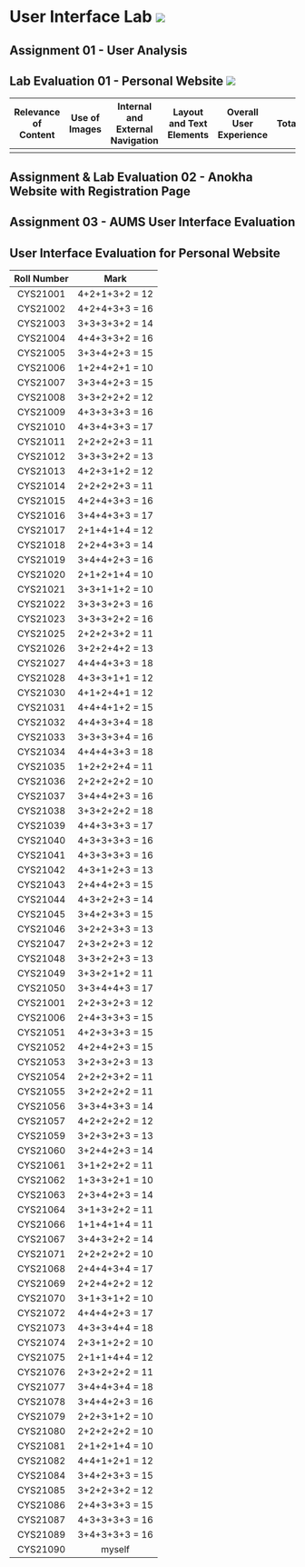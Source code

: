# User Interface Lab ![](https://img.shields.io/badge/-Live-brightgreen)

## Assignment 01 - User Analysis 

## Lab Evaluation 01 - Personal Website ![](https://img.shields.io/badge/-Completed-brightgreen)

| Relevance of Content | Use of Images | Internal and External Navigation | Layout and Text Elements | Overall User Experience | Total | 
|:--------------------:|:-------------:|:--------------------------------:|:------------------------:|:-----------------------:|:-----:|
|                    |       |                   |                      |                  |     |

## Assignment & Lab Evaluation 02 - Anokha Website with Registration Page 


## Assignment 03 - AUMS User Interface Evaluation


## User Interface Evaluation for Personal Website

| Roll Number |    Mark   |
|:------------:|:--------------:| 
|   CYS21001   | 4+2+1+3+2 = 12 | 
|   CYS21002   | 4+2+4+3+3 = 16 | 
|   CYS21003   | 3+3+3+3+2 = 14 | 
|   CYS21004   | 4+4+3+3+2 = 16 | 
|   CYS21005   | 3+3+4+2+3 = 15 | 
|   CYS21006   | 1+2+4+2+1 = 10 | 
|   CYS21007   | 3+3+4+2+3 = 15 | 
|   CYS21008   | 3+3+2+2+2 = 12 | 
|   CYS21009   | 4+3+3+3+3 = 16 | 
|   CYS21010   | 4+3+4+3+3 = 17 | 
|   CYS21011   | 2+2+2+2+3 = 11 | 
|   CYS21012   | 3+3+3+2+2 = 13 | 
|   CYS21013   | 4+2+3+1+2 = 12 | 
|   CYS21014   | 2+2+2+2+3 = 11 | 
|   CYS21015   | 4+2+4+3+3 = 16 | 
|   CYS21016   | 3+4+4+3+3 = 17 | 
|   CYS21017   | 2+1+4+1+4 = 12 | 
|   CYS21018   | 2+2+4+3+3 = 14 | 
|   CYS21019   | 3+4+4+2+3 = 16 | 
|   CYS21020   | 2+1+2+1+4 = 10 | 
|   CYS21021   | 3+3+1+1+2 = 10 | 
|   CYS21022   | 3+3+3+2+3 = 16 | 
|   CYS21023   | 3+3+3+2+2 = 16 | 
|   CYS21025   | 2+2+2+3+2 = 11 | 
|   CYS21026   | 3+2+2+4+2 = 13 | 
|   CYS21027   | 4+4+4+3+3 = 18 | 
|   CYS21028   | 4+3+3+1+1 = 12 | 
|   CYS21030   | 4+1+2+4+1 = 12 | 
|   CYS21031   | 4+4+4+1+2 = 15 | 
|   CYS21032   | 4+4+3+3+4 = 18 | 
|   CYS21033   | 3+3+3+3+4 = 16 | 
|   CYS21034   | 4+4+4+3+3 = 18 | 
|   CYS21035   | 1+2+2+2+4 = 11 | 
|   CYS21036   | 2+2+2+2+2 = 10 | 
|   CYS21037   | 3+4+4+2+3 = 16 |  
|   CYS21038   | 3+3+2+2+2 = 18 | 
|   CYS21039   | 4+4+3+3+3 = 17 | 
|   CYS21040   | 4+3+3+3+3 = 16 | 
|   CYS21041   | 4+3+3+3+3 = 16 | 
|   CYS21042   | 4+3+1+2+3 = 13 | 
|   CYS21043   | 2+4+4+2+3 = 15 | 
|   CYS21044   | 4+3+2+2+3 = 14 | 
|   CYS21045   | 3+4+2+3+3 = 15 | 
|   CYS21046   | 3+2+2+3+3 = 13 | 
|   CYS21047   | 2+3+2+2+3 = 12 | 
|   CYS21048   | 3+3+2+2+3 = 13 | 
|   CYS21049   | 3+3+2+1+2 = 11 | 
|   CYS21050   | 3+3+4+4+3 = 17 | 
|   CYS21001   | 2+2+3+2+3 = 12 | 
|   CYS21006   | 2+4+3+3+3 = 15 | 
|   CYS21051   | 4+2+3+3+3 = 15 |   
|   CYS21052   | 4+2+4+2+3 = 15 |  
|   CYS21053   | 3+2+3+2+3 = 13 |  
|   CYS21054   | 2+2+2+3+2 = 11 | 
|   CYS21055   | 3+2+2+2+2 = 11 | 
|   CYS21056   | 3+3+4+3+3 = 14 | 
|   CYS21057   | 4+2+2+2+2 = 12 | 
|   CYS21059   | 3+2+3+2+3 = 13 | 
|   CYS21060   | 3+2+4+2+3 = 14 | 
|   CYS21061   | 3+1+2+2+2 = 11 | 
|   CYS21062   | 1+3+3+2+1 = 10 | 
|   CYS21063   | 2+3+4+2+3 = 14 | 
|   CYS21064   | 3+1+3+2+2 = 11 | 
|   CYS21066   | 1+1+4+1+4 = 11 | 
|   CYS21067   | 3+4+3+2+2 = 14 | 
|   CYS21071   | 2+2+2+2+2 = 10 | 
|   CYS21068   | 2+4+4+3+4 = 17 | 
|   CYS21069   | 2+2+4+2+2 = 12 | 
|   CYS21070   | 3+1+3+1+2 = 10 | 
|   CYS21072   | 4+4+4+2+3 = 17 | 
|   CYS21073   | 4+3+3+4+4 = 18 | 
|   CYS21074   | 2+3+1+2+2 = 10 | 
|   CYS21075   | 2+1+1+4+4 = 12 | 
|   CYS21076   | 2+3+2+2+2 = 11 | 
|   CYS21077   | 3+4+4+3+4 = 18 | 
|   CYS21078   | 3+4+4+2+3 = 16 | 
|   CYS21079   | 2+2+3+1+2 = 10 | 
|   CYS21080   | 2+2+2+2+2 = 10 | 
|   CYS21081   | 2+1+2+1+4 = 10 | 
|   CYS21082   | 4+4+1+2+1 = 12 | 
|   CYS21084   | 3+4+2+3+3 = 15 | 
|   CYS21085   | 3+2+2+3+2 = 12 | 
|   CYS21086   | 2+4+3+3+3 = 15 | 
|   CYS21087   | 4+3+3+3+3 = 16 | 
|   CYS21089   | 3+4+3+3+3 = 16 | 
|   CYS21090   |    myself      |   
